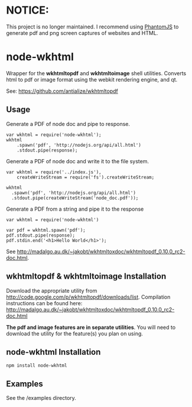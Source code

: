# NOTICE:

This project is no longer maintained. I recommend using [PhantomJS](https://github.com/ariya/phantomjs/wiki/Screen-Capture) to generate
pdf and png screen captures of websites and HTML.

# node-wkhtml

Wrapper for the **wkhtmltopdf** and **wkhtmltoimage** shell utilities. Converts html to pdf or image format using the webkit rendering engine, and qt.

See: https://github.com/antialize/wkhtmltopdf

## Usage
Generate a PDF of node doc and pipe to response.

    var wkhtml = require('node-wkhtml');
    wkhtml
        .spawn('pdf', 'http://nodejs.org/api/all.html')
        .stdout.pipe(response);
      
Generate a PDF of node doc and write it to the file system.

    var wkhtml = require('../index.js'),
        createWriteStream = require('fs').createWriteStream;
        
    wkhtml
      .spawn('pdf', 'http://nodejs.org/api/all.html')
      .stdout.pipe(createWriteStream('node_doc.pdf'));


Generate a PDF from a string and pipe it to the response
    
    var wkhtml = require('node-wkhtml')
    
    var pdf = wkhtml.spawn('pdf');
    pdf.stdout.pipe(response);
    pdf.stdin.end('<h1>Hello World</h1>');

See http://madalgo.au.dk/~jakobt/wkhtmltoxdoc/wkhtmltopdf_0.10.0_rc2-doc.html.


## wkhtmltopdf & wkhtmltoimage Installation

Download the appropriate utility from http://code.google.com/p/wkhtmltopdf/downloads/list. Compilation instructions can be found here: http://madalgo.au.dk/~jakobt/wkhtmltoxdoc/wkhtmltopdf_0.10.0_rc2-doc.html

**The pdf and image features are in separate utilities**. You will need to download the utility for the feature(s) you plan on using.

## node-wkhtml Installation

    npm install node-wkhtml
    
## Examples
See the /examples directory.

